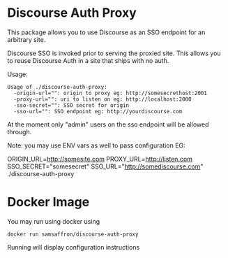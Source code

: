 Discourse Auth Proxy
===

This package allows you to use Discourse as an SSO endpoint for an arbitrary site.

Discourse SSO is invoked prior to serving the proxied site. This allows you to reuse Discourse Auth in a site that ships with no auth.


Usage:

```
Usage of ./discourse-auth-proxy:
  -origin-url="": origin to proxy eg: http://somesecrethost:2001
  -proxy-url="": uri to listen on eg: http://localhost:2000
  -sso-secret="": SSO secret for origin
  -sso-url="": SSO endpoint eg: http://yourdiscourse.com
```

At the moment only "admin" users on the sso endpoint will be allowed through.

Note: you may use ENV vars as well to pass configuration EG:

ORIGIN_URL=http://somesite.com PROXY_URL=http://listen.com SSO_SECRET="somesecret" SSO_URL="http://somediscourse.com" ./discourse-auth-proxy

Docker Image
===

You may run using docker using

```
docker run samsaffron/discourse-auth-proxy
```

Running will display configuration instructions
